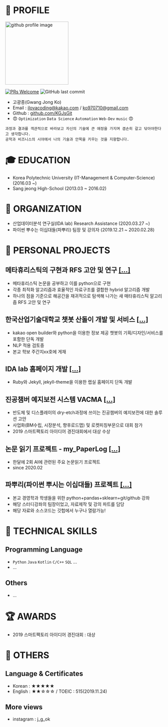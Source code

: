 # :pencil: PROFILE
<img alt="github profile image" src="https://avatars1.githubusercontent.com/u/29548128?s=400&u=2e375da7abe40b9e73ffd45cf6d8951dc173f8a5&v=4" width="200">

[![PRs Welcome](https://img.shields.io/badge/PRs-welcome-brightgreen.svg?style=flat-square)](http://makeapullrequest.com)
![GitHub last commit](https://img.shields.io/github/last-commit/KGJsGit/My_resume.svg)

* 고광종(Gwang Jong Ko)
* Email : ilovacoding@kakao.com / ko970710@gmail.com
* Github : [github.com/KGJsGit](https://github.com/KGJsGit)
* :heart_eyes: `Optimization` `Data Science` `Automation` `Web-Dev` `music` :heart_eyes:
```
과정과 결과를 객관적으로 바라보고 자신의 기술에 큰 애정을 가지며 겸손히 갈고 닦아야한다고 생각합니다.
공학과 비즈니스의 시야에서 나의 기술과 안목을 키우는 것을 지향합니다.
```

# :mortar_board: EDUCATION
- Korea Polytechnic University (IT-Management & Computer-Science) (2016.03 ~)
- Sang jeong High-School (2013.03 ~ 2016.02)

# 💬 ORGANIZATION
- 산업데이터분석 연구실(IDA lab) Research Assistance (2020.03.27 ~)
- 파이썬 뿌수는 이십대들(파뿌리) 팀장 및 강의자 (2019.12.21 ~ 2020.02.28)

# :book: PERSONAL PROJECTS
## 메타휴리스틱의 구현과 RFS 고안 및 연구 [[...]](https://github.com/KGJsGit/my_Optimization-studio)
- 메타휴리스틱 논문을 공부하고 이를 python으로 구현 
- 각종 최적화 알고리즘과 효율적인 자료구조를 결합한 hybrid 알고리즘 개발
- 하나의 점을 기준으로 해공간을 재귀적으로 탐색해 나가는 새 매타휴리스틱 알고리즘 RFS 고안 및 연구

## 한국산업기술대학교 챗봇 산돌이 개발 및 서비스 [[...]](https://github.com/KGJsGit/kakaotalk_chatbot_sandol)
- kakao open builder와 python을 이용한 정보 제공 챗봇의 기획/디자인/서비스를 포함한 단독 개발
- NLP 적용 검토중
- 본교 학보 주간지xx호에 게재

## IDA lab 홈페이지 개발 [[...]](https://github.com/KGJsGit/IDALab.io)
- Ruby와 Jekyll, jekyll-theme을 이용한 랩실 홈페이지 단독 개발

## 진공챔버 예지보전 시스템 VACMA [[...]](https://github.com/KGJsGit/VACMA_KIT_prop)
- 반도체 및 디스플레이의 dry-etch과정에 쓰이는 진공챔버의 예지보전에 대한 솔루션 고안
- 사업화(BM수립, 시장분석, 향후로드맵) 및 로켓피칭부문으로 대회 참가
- 2019 스마트팩토리 아이디어 경진대회에서 대상 수상

## 논문 읽기 프로젝트 - my_PaperLog [[...]](https://github.com/KGJsGit/my_PaperLog)
- 한달에 2회 AI에 관련된 주요 논문읽기 프로젝트
- since 2020.02

## 파뿌리(파이썬 뿌시는 이십대들) 프로젝트 [[...]](https://github.com/KGJsGit/Python_Breakers)
- 본교 경영학과 학생들을 위한 python+pandas+sklearn+git/github 강좌
- 해당 스터디강좌의 팀장이었고, 자료제작 및 강의 파트를 담당
- 해당 자료와 소스코드는 깃헙에서 누구나 열람가능!

# :dart: TECHNICAL SKILLS
## Programming Language
- `Python` `Java` `Kotlin` `C/C++` `SQL` ...
- ...
## Others
- ...


# :trophy: AWARDS
- 2019 스마트팩토리 아이디어 경진대회 : 대상


# :speech_balloon: OTHERS
## Language & Certificates
- Korean : ★★★★★
- English : ★★☆☆☆ / TOEIC : 515(2019.11.24)
## More views
- instagram : j_g_ok
